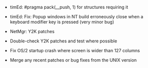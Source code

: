 - timEd: #pragma pack(__push, 1) for structures requiring it

- timEd: Fix: Popup windows in NT build erroneously close when a keyboard
  modifier key is pressed (very minor bug)

- NetMgr: Y2K patches

- Double-check Y2K patches and test where possible

- Fix OS/2 startup crash where screen is wider than 127 columns

- Merge any recent patches or bug fixes from the UNIX version
